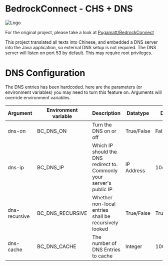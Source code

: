 # BedrockConnect - CHS + DNS

![Logo](https://i.imgur.com/H9zVzGT.png)

For the original project, please take a look at [Pugamatt/BedrockConnect](https://github.com/Pugmatt/BedrockConnect)

This project translated all texts into Chinese, and embedded a DNS server into the Java application, so external DNS setup is not required.
The DNS server will listen on port 53 by default. This may require root privileges.

# DNS Configuration
The DNS entries has been hardcoded. here are the parameters (or environment variables) you may need to turn this feature on.
Arguments will override environment variables.

|   Argument    | Environment variable |                              Description                               |  Datatype  |  Default Value  |
| ------------- | -------------------- | ---------------------------------------------------------------------- | ---------- | --------------- |
| dns-on        | BC_DNS_ON            | Turn the DNS on or off                                                 | True/False | False           |
| dns-ip        | BC_DNS_IP            | Which IP should the DNS redirect to. Commonly your server's public IP. | IP Address | 104.238.130.180 |
| dns-recursive | BC_DNS_RECURSIVE     | Whether non-local entries shall be recursively looked                  | True/False | True            |
| dns-cache     | BC_DNS_CACHE         | The number of DNS Entries to cache                                     | Integer    | 1000            |